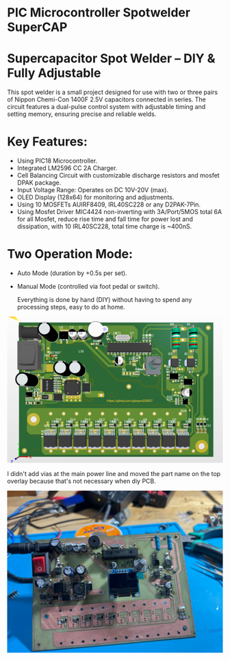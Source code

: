 # PIC Microcontroller Spotwelder SuperCAP
 
# Supercapacitor Spot Welder – DIY & Fully Adjustable

This spot welder is a small project designed for use with two or three pairs of Nippon Chemi-Con 1400F 2.5V capacitors connected in series. The circuit features a dual-pulse control system with adjustable timing and setting memory, ensuring precise and reliable welds.
# Key Features:
- Using PIC18 Microcontroller.
- Integrated LM2596 CC 2A Charger.
- Cell Balancing Circuit with customizable discharge resistors and mosfet DPAK package.
- Input Voltage Range: Operates on DC 10V-20V (max).
- OLED Display (128x64) for monitoring and adjustments.
- Using 10 MOSFETs AUIRF8409, IRL40SC228 or any D2PAK-7Pin.
- Using Mosfet Driver MIC4424 non-inverting with 3A/Port/5MOS total 6A for all Mosfet, reduce rise time and fall time for power lost and dissipation, with 10 IRL40SC228, total time charge is ~400nS.
# Two Operation Mode:
- Auto Mode (duration by +0.5s per set).
- Manual Mode (controlled via foot pedal or switch).

   Everything is done by hand (DIY) without having to spend any processing steps, easy to do at home.


![alt text](https://github.com/giangvo200837/Kwel---Spotwelder-Supercapacitor/blob/main/Pictures/3D.png)

I didn't add vias at the main power line and moved the part name on the top overlay because that's not necessary when diy PCB.

![alt text](https://github.com/giangvo200837/Kwel---Spotwelder-Supercapacitor/blob/main/Pictures/IMG_2330.jpg)
